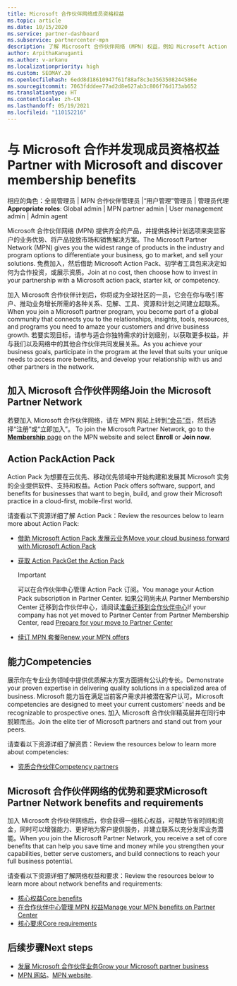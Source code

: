 ```yaml
---
title: Microsoft 合作伙伴网络成员资格权益
ms.topic: article
ms.date: 10/15/2020
ms.service: partner-dashboard
ms.subservice: partnercenter-mpn
description: 了解 Microsoft 合作伙伴网络 (MPN) 权益，例如 Microsoft Action Pack、资格或用于将产品投放市场和销售解决方案的计划选项。
author: ArpithaKanuganti
ms.author: v-arkanu
ms.localizationpriority: high
ms.custom: SEOMAY.20
ms.openlocfilehash: 6edd8d18610947f61f88af8c3e3563508244586e
ms.sourcegitcommit: 7063fdddee77ad2d8e627ab3c806f76d173ab652
ms.translationtype: HT
ms.contentlocale: zh-CN
ms.lasthandoff: 05/19/2021
ms.locfileid: "110152216"
---
```

# <a name="partner-with-microsoft-and-discover-membership-benefits"></a><span data-ttu-id="d0a5d-103">与 Microsoft 合作并发现成员资格权益</span><span class="sxs-lookup"><span data-stu-id="d0a5d-103">Partner with Microsoft and discover membership benefits</span></span>

<span data-ttu-id="d0a5d-104">相应的角色：全局管理员 | MPN 合作伙伴管理员 |“用户管理”管理员 | 管理员代理</span><span class="sxs-lookup"><span data-stu-id="d0a5d-104">**Appropriate roles**: Global admin | MPN partner admin | User management admin | Admin agent</span></span>

<span data-ttu-id="d0a5d-105">Microsoft 合作伙伴网络 (MPN) 提供齐全的产品，并提供各种计划选项来突显客户的业务优势、将产品投放市场和销售解决方案。</span><span class="sxs-lookup"><span data-stu-id="d0a5d-105">The Microsoft Partner Network (MPN) gives you the widest range of products in the industry and program options to differentiate your business, go to market, and sell your solutions.</span></span> <span data-ttu-id="d0a5d-106">免费加入，然后借助 Microsoft Action Pack、初学者工具包来决定如何为合作投资，或展示资质。</span><span class="sxs-lookup"><span data-stu-id="d0a5d-106">Join at no cost, then choose how to invest in your partnership with a Microsoft action pack, starter kit, or competency.</span></span>

<span data-ttu-id="d0a5d-107">加入 Microsoft 合作伙伴计划后，你将成为全球社区的一员，它会在你与吸引客户、推动业务增长所需的各种关系、见解、工具、资源和计划之间建立起联系。</span><span class="sxs-lookup"><span data-stu-id="d0a5d-107">When you join a Microsoft partner program, you become part of a global community that connects you to the relationships, insights, tools, resources, and programs you need to amaze your customers and drive business growth.</span></span> <span data-ttu-id="d0a5d-108">若要实现目标，请参与适合你独特需求的计划级别，以获取更多权益，并与我们以及网络中的其他合作伙伴共同发展关系。</span><span class="sxs-lookup"><span data-stu-id="d0a5d-108">As you achieve your business goals, participate in the program at the level that suits your unique needs to access more benefits, and develop your relationship with us and other partners in the network.</span></span> 

## <a name="join-the-microsoft-partner-network"></a><span data-ttu-id="d0a5d-109">加入 Microsoft 合作伙伴网络</span><span class="sxs-lookup"><span data-stu-id="d0a5d-109">Join the Microsoft Partner Network</span></span>

<span data-ttu-id="d0a5d-110">若要加入 Microsoft 合作伙伴网络，请在 MPN 网站上转到[“会员”页](https://partner.microsoft.com/membership)，然后选择“注册”或“立即加入”。  </span><span class="sxs-lookup"><span data-stu-id="d0a5d-110">To join the Microsoft Partner Network, go to the [**Membership** page](https://partner.microsoft.com/membership) on the MPN website and select **Enroll** or **Join now**.</span></span>

## <a name="action-pack"></a><span data-ttu-id="d0a5d-111">Action Pack</span><span class="sxs-lookup"><span data-stu-id="d0a5d-111">Action Pack</span></span>

<span data-ttu-id="d0a5d-112">Action Pack 为想要在云优先、移动优先领域中开始构建和发展其 Microsoft 实务的企业提供软件、支持和权益。</span><span class="sxs-lookup"><span data-stu-id="d0a5d-112">Action Pack offers software, support, and benefits for businesses that want to begin, build, and grow their Microsoft practice in a cloud-first, mobile-first world.</span></span>

<span data-ttu-id="d0a5d-113">请查看以下资源详细了解 Action Pack：</span><span class="sxs-lookup"><span data-stu-id="d0a5d-113">Review the resources below to learn more about Action Pack:</span></span>

- [<span data-ttu-id="d0a5d-114">借助 Microsoft Action Pack 发展云业务</span><span class="sxs-lookup"><span data-stu-id="d0a5d-114">Move your cloud business forward with Microsoft Action Pack</span></span>](https://partner.microsoft.com/membership/action-pack)

- [<span data-ttu-id="d0a5d-115">获取 Action Pack</span><span class="sxs-lookup"><span data-stu-id="d0a5d-115">Get the Action Pack</span></span>](mpn-get-action-pack.md)
  
    >[!IMPORTANT]
    ><span data-ttu-id="d0a5d-116">可以在合作伙伴中心管理 Action Pack 订阅。</span><span class="sxs-lookup"><span data-stu-id="d0a5d-116">You manage your Action Pack subscription in Partner Center.</span></span> <span data-ttu-id="d0a5d-117">如果公司尚未从 Partner Membership Center 迁移到合作伙伴中心，请阅读[准备迁移到合作伙伴中心](prepare-pmc-pc-migration.md)</span><span class="sxs-lookup"><span data-stu-id="d0a5d-117">If your company has not yet moved to Partner Center from Partner Membership Center, read [Prepare for your move to Partner Center](prepare-pmc-pc-migration.md)</span></span>  

- [<span data-ttu-id="d0a5d-118">续订 MPN 套餐</span><span class="sxs-lookup"><span data-stu-id="d0a5d-118">Renew your MPN offers</span></span>](renew-mpn-offers.md)

## <a name="competencies"></a><span data-ttu-id="d0a5d-119">能力</span><span class="sxs-lookup"><span data-stu-id="d0a5d-119">Competencies</span></span>

<span data-ttu-id="d0a5d-120">展示你在专业业务领域中提供优质解决方案方面拥有公认的专长。</span><span class="sxs-lookup"><span data-stu-id="d0a5d-120">Demonstrate your proven expertise in delivering quality solutions in a specialized area of business.</span></span> <span data-ttu-id="d0a5d-121">Microsoft 能力旨在满足当前客户需求并被潜在客户认可。</span><span class="sxs-lookup"><span data-stu-id="d0a5d-121">Microsoft competencies are designed to meet your current customers' needs and be recognizable to prospective ones.</span></span> <span data-ttu-id="d0a5d-122">加入 Microsoft 合作伙伴精英层并在同行中脱颖而出。</span><span class="sxs-lookup"><span data-stu-id="d0a5d-122">Join the elite tier of Microsoft partners and stand out from your peers.</span></span>

<span data-ttu-id="d0a5d-123">请查看以下资源详细了解资质：</span><span class="sxs-lookup"><span data-stu-id="d0a5d-123">Review the resources below to learn more about competencies:</span></span>

- [<span data-ttu-id="d0a5d-124">资质合作伙伴</span><span class="sxs-lookup"><span data-stu-id="d0a5d-124">Competency partners</span></span>](https://partner.microsoft.com/membership/competencies)

## <a name="microsoft-partner-network-benefits-and-requirements"></a><span data-ttu-id="d0a5d-125">Microsoft 合作伙伴网络的优势和要求</span><span class="sxs-lookup"><span data-stu-id="d0a5d-125">Microsoft Partner Network benefits and requirements</span></span>

<span data-ttu-id="d0a5d-126">加入 Microsoft 合作伙伴网络后，你会获得一组核心权益，可帮助节省时间和资金，同时可以增强能力、更好地为客户提供服务，并建立联系以充分发挥业务潜能。</span><span class="sxs-lookup"><span data-stu-id="d0a5d-126">When you join the Microsoft Partner Network, you receive a set of core benefits that can help you save time and money while you strengthen your capabilities, better serve customers, and build connections to reach your full business potential.</span></span> 

<span data-ttu-id="d0a5d-127">请查看以下资源详细了解网络权益和要求：</span><span class="sxs-lookup"><span data-stu-id="d0a5d-127">Review the resources below to learn more about network benefits and requirements:</span></span>

- [<span data-ttu-id="d0a5d-128">核心权益</span><span class="sxs-lookup"><span data-stu-id="d0a5d-128">Core benefits</span></span>](https://partner.microsoft.com/membership/core-benefits#simple-tab-content-1)
- [<span data-ttu-id="d0a5d-129">在合作伙伴中心管理 MPN 权益</span><span class="sxs-lookup"><span data-stu-id="d0a5d-129">Manage your MPN benefits on Partner Center</span></span>](manage-your-partner-network-benefits.md)
- [<span data-ttu-id="d0a5d-130">核心要求</span><span class="sxs-lookup"><span data-stu-id="d0a5d-130">Core requirements</span></span>](https://partner.microsoft.com/membership/core-benefits#simple-tab-content-2)

## <a name="next-steps"></a><span data-ttu-id="d0a5d-131">后续步骤</span><span class="sxs-lookup"><span data-stu-id="d0a5d-131">Next steps</span></span>

- [<span data-ttu-id="d0a5d-132">发展 Microsoft 合作伙伴业务</span><span class="sxs-lookup"><span data-stu-id="d0a5d-132">Grow your Microsoft partner business</span></span>](grow-your-business.md)
- <span data-ttu-id="d0a5d-133">[MPN 网站](https://partner.microsoft.com/commercial)。</span><span class="sxs-lookup"><span data-stu-id="d0a5d-133">[MPN website](https://partner.microsoft.com/commercial).</span></span>
